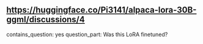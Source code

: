 ## https://huggingface.co/Pi3141/alpaca-lora-30B-ggml/discussions/4

contains_question: yes
question_part: Was this LoRA finetuned?